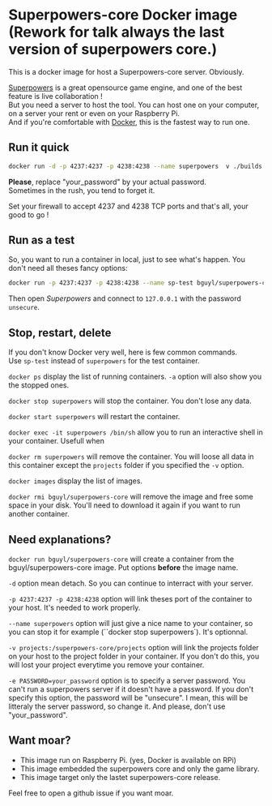 # Superpowers-core Docker image (Rework for talk always the last version of superpowers core.)

This is a docker image for host a Superpowers-core server. Obviously.

[Superpowers](http://superpowers-html5.com) is a great opensource game engine, and one of the best feature is live collaboration !  
But you need a server to host the tool. You can host one on your computer, on a server your rent or even on your Raspberry Pi.  
And if you're comfortable with [Docker](https://docker.com), this is the fastest way to run one.

## Run it quick

```bash
docker run -d -p 4237:4237 -p 4238:4238 --name superpowers  v ./builds:/superpowers-core/builds -v projects:/superpowers-core/projects -e PASSWORD=your_password bguyl/superpowers-core
```

**Please**, replace "your_password" by your actual password.  
Sometimes in the rush, you tend to forget it.

Set your firewall to accept 4237 and 4238 TCP ports and that's all, your good to go !

## Run as a test

So, you want to run a container in local, just to see what's happen. You don't need all theses fancy options:

```bash
docker run -p 4237:4237 -p 4238:4238 --name sp-test bguyl/superpowers-core
```

Then open *Superpowers* and connect to `127.0.0.1` with the password `unsecure`.

## Stop, restart, delete

If you don't know Docker very well, here is few common commands.  
Use `sp-test` instead of `superpowers` for the test container.

`docker ps` display the list of running containers. `-a` option will also show you the stopped ones.

`docker stop superpowers` will stop the container. You don't lose any data.

`docker start superpowers` will restart the container.

`docker exec -it superpowers /bin/sh` allow you to run an interactive shell in your container. Usefull when

`docker rm superpowers` will remove the container. You will loose all data in this container except the `projects` folder if you specified the `-v` option.

`docker images` display the list of images.

`docker rmi bguyl/superpowers-core` will remove the image and free some space in your disk. You'll need to download it again if you want to run another container.

## Need explanations?

`docker run bguyl/superpowers-core` will create a container from the bguyl/superpowers-core image. Put options **before** the image name.

`-d` option mean detach. So you can continue to interract with your server.

`-p 4237:4237 -p 4238:4238` option will link theses port of the container to your host. It's needed to work properly.

`--name superpowers` option will just give a nice name to your container, so you can stop it for example (``docker stop superpowers`). It's optionnal.

`-v projects:/superpowers-core/projects` option will link the projects folder on your host to the project folder in your container. If you don't do this, you will lost your project everytime you remove your container.

`-e PASSWORD=your_password` option is to specify a server password. You can't run a superpowers server if it doesn't have a password. If you don't specify this option, the password will be "unsecure". I mean, this will be litteraly the server password, so change it. And please, don't use "your_password".

## Want moar?

- This image run on Raspberry Pi. (yes, Docker is available on RPi)
- This image embedded the superpowers core and only the game library.
- This image target only the lastet superpowers-core release.

Feel free to open a github issue if you want moar.
